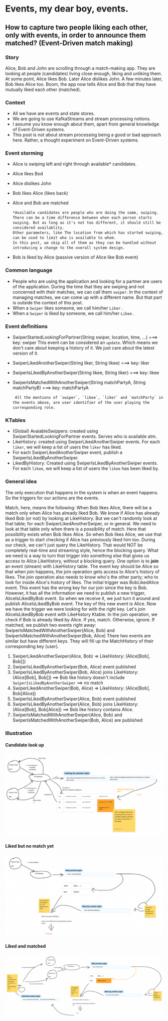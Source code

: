 # Events, my dear boy, events.

## How to capture two people liking each other, only with events, in order to announce them matched? (Event-Driven match making)

### Story
Alice, Bob and John are scrolling through a match-making app.
They are looking at people (candidates) living close enough, liking and unliking them.
At some point, Alice likes Bob.
Later Alice dislikes John.
A few minutes later, Bob likes Alice too.
Boom, the app now tells Alice and Bob that they have mutually liked each other (matched).

### Context
 - All we have are events and state stores.
 - We are going to use KafkaStreams and stream processing notions. 
 - I assume you know enough about them, apart from general knowledge of Event-Driven systems.
 - This post is not about stream processing being a good or bad approach here. Rather, a thought experiment on Event-Driven systems.

### Event storming
 - Alice is swiping left and right through available* candidates.
 - Alice likes Bod
 - Alice dislikes John
 - Bob likes Alice (likes back)
 - Alice and Bob are matched

       *Available candidates are people who are doing the same, swiping. 
       There can be a time difference between when each person starts swiping. But as long as it's not too different, it should still be considered availablity.
       Other parameters, like The location from which has started swiping, can be used to limit who is available to whom. 
       In this post, we skip all of them as they can be handled without introducing a change to the overall system design.


 - Bob is liked by Alice (passive version of Alice like Bob event)

### Common language
 - People who are using the application and looking for a partner are users of the application.
        During the time that they are swiping and not concerned with their matches, we can call them `swiper`. 
        In the context of managing matches, we can come up with a different name. But that part is outside the context of this post.
 - When a `Swiper` likes someone, we call him/her `Liker` . 
 - When a `Swiper` is liked by someone, we call him/her `Likee` .


### Event definitions
 - SwiperStartedLookingForPartner(String swiper, location, time, ...) ===> key: swiper
        This event can be considered an `update`. Which means we don't care about keeping a history of it. We just care about the latest version of it.
 - SwiperLikedAnotherSwiper(String liker, String likee) ===> key: liker
 - SwiperIsLikedByAnotherSwiper(String likee, String liker) ===> key: likee
 - SwiperIsMatchedWithAnotherSwiper(String matchPartyA, String matchPartyB) ===> key: matchPartyA
    
        All the mentions of `swiper`, `likee`, `liker` and `matchParty` in the events above, are user identifier of the user playing the corresponding role.

### KTables
 - (Global) AvaiableSwippers: created using SwiperStartedLookingForPartner events. Serves who is available atm.
 - LikeHistory: created using SwiperLikedAnotherSwiper events. For each `liker`, we will keep a list of users the `liker` has liked.
 - For each SwiperLikedAnotherSwiper event, publish a SwiperIsLikedByAnotherSwiper. 
 - LikedByHistory: Created using SwiperIsLikedByAnotherSwiper events. For each `likee`, we will keep a list of users the `likee` has been liked by.

### General idea
   The only execution that happens in the system is when an event happens.
    So the triggers for our actions are the events.

   Match, here, means the following:
     When Bob likes Alice, there will be a match only when Alice has already liked Bob.
     We know if Alice has already liked Bob (or not) by looking at LikeHistory.
     But we can't randomly look at that table; for each SwiperLikedAnotherSwiper, or in general.
     We need to look at that table only when there is a possibility of match.
   Here that possibility exists when Bob likes Alice.
     So when Bob likes Alice, we use that as a trigger to start checking if Alice has previously liked him too.
     During our check, we can't just query the LikeHistory.
     That would NOT be completely real-time and streaming style, hence the blocking query.
   What we need is a way to turn that trigger into something else that gives us access to Alice LikeHistory, without a blocking query.
     One option is to **join** an event (stream) with LikeHistory table.
     The event key should be Alice so that when join happens, the join operation gets access to Alice's history of likes.
     The join operation also needs to know who's the other party; who to look for inside Alice's history of likes.
   The initial trigger was BobLikedAlice event. This event has the wrong key for our join since the key is Bob. 
     However, it has all the information we need to publish a new trigger, AliceIsLikedByBob event.
     So when we receive it, we just turn it around and publish AliceIsLikedByBob event. The key of this new event is Alice.
     Now we have the trigger we were looking for with the right key. Let's join AliceIsLikedByBob event with LikeHistory Ktable.
  In the join operation, we check if Bob is already liked by Alice. If yes, match. Otherwise, ignore.
     If matched, we publish two events right away: SwiperIsMatchedWithAnotherSwiper(Alice, Bob) and SwiperIsMatchedWithAnotherSwiper(Bob, Alice)
    There two events are similar but have different keys. They will fill up the MatchHistory of their corresponding key (user).
    

1. SwiperLikedAnotherSwiper(Alice, Bob) => LikeHistory: (Alice[Bob], Bob[])
2. SwiperIsLikedByAnotherSwiper(Bob, Alice) event published
3. SwiperIsLikedByAnotherSwiper(Bob, Alice) joins LikeHistory: (Alice[Bob], Bob[]) ==> Bob like history doesn't include `SwiperIsLikedByAnotherSwiper` ==> no match 
4. SwiperLikedAnotherSwiper(Bob, Alice) => LikeHistory: (Alice[Bob], Bob[Alice])
5. SwiperIsLikedByAnotherSwiper(Alice, Bob) event published
6. SwiperIsLikedByAnotherSwiper(Alice, Bob) joins LikeHistory: (Alice[Bob], Bob[Alice]) ==> Bob like history contains Alice.
7. SwiperIsMatchedWithAnotherSwiper(Alice, Bob) and SwiperIsMatchedWithAnotherSwiper(Bob, Alice) are published
 
### Illustration
#### Candidate look up 
![candidate-lookup.png](candidate-lookup.png)

#### Liked but no match yet
![liked-but-not-matched.png](liked-but-not-matched.png)

#### Liked and matched
![liked-and-machted.png](liked-and-machted.png)
